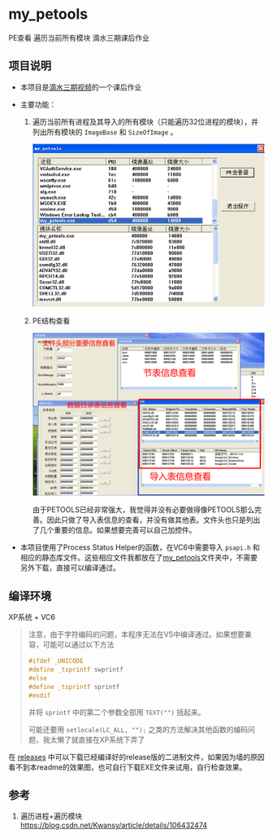 # my_petools
 PE查看 遍历当前所有模块 滴水三期课后作业

## 项目说明

+ 本项目是[滴水三期视频](https://www.bilibili.com/video/BV1yt41127Cd)的一个课后作业

+ 主要功能：

  1. 遍历当前所有进程及其导入的所有模块（只能遍历32位进程的模块），并列出所有模块的 `ImageBase` 和 `SizeOfImage` 。

     ![看不见图片请爬梯子](https://raw.githubusercontent.com/smallzhong/picgo-pic-bed/master/image-20200821142559202.png)

  2. PE结构查看

     ![看不见图片请爬梯子](https://raw.githubusercontent.com/smallzhong/picgo-pic-bed/master/image-20200821142846647.png)

     由于PETOOLS已经非常强大，我觉得并没有必要做得像PETOOLS那么完善。因此只做了导入表信息的查看，并没有做其他表。文件头也只是列出了几个重要的信息。如果想要完善可以自己加控件。

+ 本项目使用了Process Status Helper的函数，在VC6中需要导入 `psapi.h` 和相应的静态库文件。这些相应文件我都放在了[my_petools](https://github.com/smallzhong/my_petools/tree/master/my_petools)文件夹中，不需要另外下载，直接可以编译通过。

## 编译环境

XP系统 + VC6

> 注意，由于字符编码的问题，本程序无法在VS中编译通过。如果想要兼容，可能可以通过以下方法
>
> ```cpp
> #ifdef _UNICODE
> #define _tsprintf swprintf
> #else
> #define _tsprintf sprintf
> #endif
> ```
>
> 并将 `sprintf` 中的第二个参数全部用 `TEXT("")` 括起来。
>
> 可能还要用 `setlocale(LC_ALL, "");` 之类的方法解决其他函数的编码问题，我太懒了就直接在XP系统下弄了

在 [releases](https://github.com/smallzhong/my_petools/releases) 中可以下载已经编译好的release版的二进制文件，如果因为墙的原因看不到本readme的效果图，也可自行下载EXE文件来试用，自行检查效果。

## 参考

1. 遍历进程+遍历模块 <https://blog.csdn.net/Kwansy/article/details/106432474>





